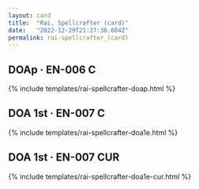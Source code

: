 ```yaml
---
layout: card
title:  "Rai, Spellcrafter (card)"
date:   "2022-12-29T21:27:36.604Z"
permalink: rai-spellcrafter_(card)
---
```


## DOAp &middot; EN-006 C

{% include templates/rai-spellcrafter-doap.html %}


## DOA 1st &middot; EN-007 C

{% include templates/rai-spellcrafter-doa1e.html %}


## DOA 1st &middot; EN-007 CUR

{% include templates/rai-spellcrafter-doa1e-cur.html %}
